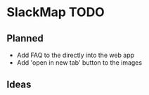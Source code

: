 # SlackMap TODO

## Planned
- Add FAQ to the directly into the web app
- Add 'open in new tab' button to the images

## Ideas
